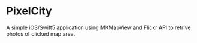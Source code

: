 # PixelCity

A simple iOS/Swift5 application using MKMapView and Flickr API to retrive photos of clicked map area.
